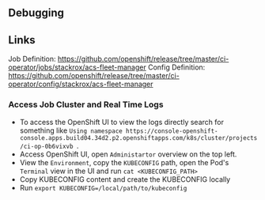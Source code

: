 ## Debugging

## Links

Job Definition: https://github.com/openshift/release/tree/master/ci-operator/jobs/stackrox/acs-fleet-manager
Config Definition: https://github.com/openshift/release/tree/master/ci-operator/config/stackrox/acs-fleet-manager

### Access Job Cluster and Real Time Logs

- To access the OpenShift UI to view the logs directly search for something like `Using namespace https://console-openshift-console.apps.build04.34d2.p2.openshiftapps.com/k8s/cluster/projects/ci-op-0b6vixvb `.
- Access OpenShift UI, open `Administartor` overview on the top left.
- View the `Environment`, copy the `KUBECONFIG` path, open the Pod's `Terminal` view in the UI and run `cat <KUBECONFIG_PATH>`
- Copy KUBECONFIG content and create the KUBECONFIG locally
- Run `export KUBECONFIG=/local/path/to/kubeconfig`